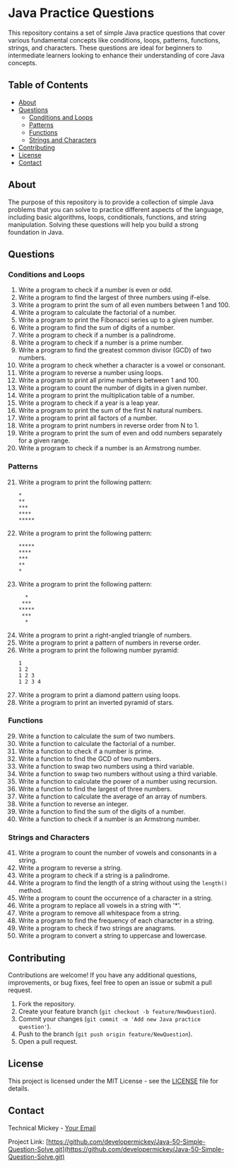 # Java Practice Questions

This repository contains a set of simple Java practice questions that cover various fundamental concepts like conditions, loops, patterns, functions, strings, and characters. These questions are ideal for beginners to intermediate learners looking to enhance their understanding of core Java concepts.

## Table of Contents

- [About](#about)
- [Questions](#questions)
    - [Conditions and Loops](#conditions-and-loops)
    - [Patterns](#patterns)
    - [Functions](#functions)
    - [Strings and Characters](#strings-and-characters)
- [Contributing](#contributing)
- [License](#license)
- [Contact](#contact)

## About

The purpose of this repository is to provide a collection of simple Java problems that you can solve to practice different aspects of the language, including basic algorithms, loops, conditionals, functions, and string manipulation. Solving these questions will help you build a strong foundation in Java.

## Questions

### Conditions and Loops

1. Write a program to check if a number is even or odd.
2. Write a program to find the largest of three numbers using if-else.
3. Write a program to print the sum of all even numbers between 1 and 100.
4. Write a program to calculate the factorial of a number.
5. Write a program to print the Fibonacci series up to a given number.
6. Write a program to find the sum of digits of a number.
7. Write a program to check if a number is a palindrome.
8. Write a program to check if a number is a prime number.
9. Write a program to find the greatest common divisor (GCD) of two numbers.
10. Write a program to check whether a character is a vowel or consonant.
11. Write a program to reverse a number using loops.
12. Write a program to print all prime numbers between 1 and 100.
13. Write a program to count the number of digits in a given number.
14. Write a program to print the multiplication table of a number.
15. Write a program to check if a year is a leap year.
16. Write a program to print the sum of the first N natural numbers.
17. Write a program to print all factors of a number.
18. Write a program to print numbers in reverse order from N to 1.
19. Write a program to print the sum of even and odd numbers separately for a given range.
20. Write a program to check if a number is an Armstrong number.

### Patterns

21. Write a program to print the following pattern:
    ```
    *
    **
    ***
    ****
    *****
    ```
22. Write a program to print the following pattern:
    ```
    *****
    ****
    ***
    **
    *
    ```
23. Write a program to print the following pattern:
    ```
      *
     ***
    *****
     ***
      *
    ```
24. Write a program to print a right-angled triangle of numbers.
25. Write a program to print a pattern of numbers in reverse order.
26. Write a program to print the following number pyramid:
    ```
    1
    1 2
    1 2 3
    1 2 3 4
    ```
27. Write a program to print a diamond pattern using loops.
28. Write a program to print an inverted pyramid of stars.

### Functions

29. Write a function to calculate the sum of two numbers.
30. Write a function to calculate the factorial of a number.
31. Write a function to check if a number is prime.
32. Write a function to find the GCD of two numbers.
33. Write a function to swap two numbers using a third variable.
34. Write a function to swap two numbers without using a third variable.
35. Write a function to calculate the power of a number using recursion.
36. Write a function to find the largest of three numbers.
37. Write a function to calculate the average of an array of numbers.
38. Write a function to reverse an integer.
39. Write a function to find the sum of the digits of a number.
40. Write a function to check if a number is an Armstrong number.

### Strings and Characters

41. Write a program to count the number of vowels and consonants in a string.
42. Write a program to reverse a string.
43. Write a program to check if a string is a palindrome.
44. Write a program to find the length of a string without using the `length()` method.
45. Write a program to count the occurrence of a character in a string.
46. Write a program to replace all vowels in a string with '*'.
47. Write a program to remove all whitespace from a string.
48. Write a program to find the frequency of each character in a string.
49. Write a program to check if two strings are anagrams.
50. Write a program to convert a string to uppercase and lowercase.

## Contributing

Contributions are welcome! If you have any additional questions, improvements, or bug fixes, feel free to open an issue or submit a pull request.

1. Fork the repository.
2. Create your feature branch (`git checkout -b feature/NewQuestion`).
3. Commit your changes (`git commit -m 'Add new Java practice question'`).
4. Push to the branch (`git push origin feature/NewQuestion`).
5. Open a pull request.

## License

This project is licensed under the MIT License - see the [LICENSE](LICENSE) file for details.

## Contact

Technical Mickey - [Your Email](mailto:info@technicalmickey.com)

Project Link: [https://github.com/developermickey/Java-50-Simple-Question-Solve.git](https://github.com/developermickey/Java-50-Simple-Question-Solve.git)
